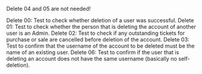 Delete 04 and 05 are not needed!

Delete 00: Test to check whether deletion of a user was successful.
Delete 01: Test to check whether the person that is deleting the 
			account of another user is an Admin.
Delete 02: Test to check if any outstanding tickets for purchase or sale 
			are cancelled before deletion of the account.
Delete 03: Test to confirm that the username of the account to be deleted
			must be the name of an existing user.
Delete 06: Test to confirm if the user that is deleting an account does 
			not have the same username (basically no self-deletion).